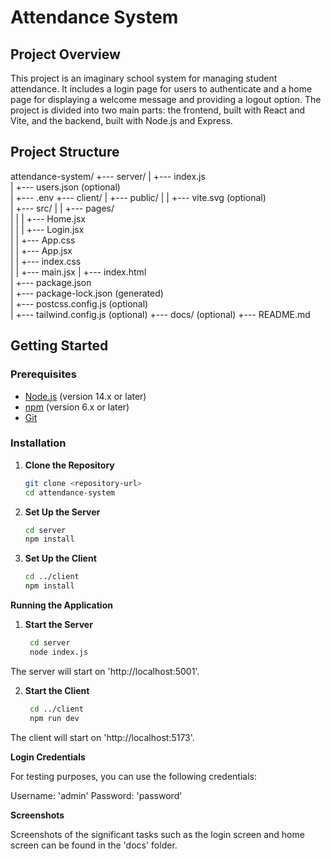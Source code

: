 # Attendance System

## Project Overview

This project is an imaginary school system for managing student attendance. It includes a login page for users to authenticate and a home page for displaying a welcome message and providing a logout option. The project is divided into two main parts: the frontend, built with React and Vite, and the backend, built with Node.js and Express.

## Project Structure

attendance-system/
+--- server/
|   +--- index.js<br>
|   +--- users.json (optional)<br>
|   +--- .env
+--- client/
|   +--- public/
|   |   +--- vite.svg (optional)<br>
|   +--- src/
|   |   +--- pages/<br>
|   |   |   +--- Home.jsx<br>
|   |   |   +--- Login.jsx<br>
|   |   +--- App.css<br>
|   |   +--- App.jsx<br>
|   |   +--- index.css<br>
|   |   +--- main.jsx
|   +--- index.html<br>
|   +--- package.json<br>
|   +--- package-lock.json (generated)<br>
|   +--- postcss.config.js (optional)<br>
|   +--- tailwind.config.js (optional)
+--- docs/ (optional)
+--- README.md


## Getting Started

### Prerequisites

- [Node.js](https://nodejs.org/) (version 14.x or later)
- [npm](https://www.npmjs.com/) (version 6.x or later)
- [Git](https://git-scm.com/)

### Installation

1. **Clone the Repository**

   ```sh
   git clone <repository-url>
   cd attendance-system

2. **Set Up the Server**

   ```sh
   cd server
   npm install

3. **Set Up the Client**

   ```sh
   cd ../client
   npm install

**Running the Application**

1. **Start the Server**
   ```sh
    cd server
    node index.js

The server will start on 'http://localhost:5001'.

2. **Start the Client**
   ```sh
    cd ../client
    npm run dev

The client will start on 'http://localhost:5173'.

**Login Credentials**

For testing purposes, you can use the following credentials:

Username: 'admin'
Password: 'password'

**Screenshots**

Screenshots of the significant tasks such as the login screen and home screen can be found in the 'docs' folder.





   


